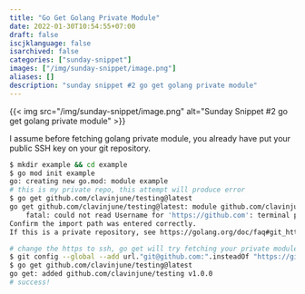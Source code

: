 ```yaml
---
title: "Go Get Golang Private Module"
date: 2022-01-30T10:54:55+07:00
draft: false
iscjklanguage: false
isarchived: false
categories: ["sunday-snippet"]
images: ["/img/sunday-snippet/image.png"]
aliases: []
description: "sunday snippet #2 go get golang private module"
---
```


{{< img src="/img/sunday-snippet/image.png" alt="Sunday Snippet #2 go get golang private module" >}}

I assume before fetching golang private module, you already have put your public SSH key on your git repository.

```bash
$ mkdir example && cd example
$ go mod init example
go: creating new go.mod: module example
# this is my private repo, this attempt will produce error
$ go get github.com/clavinjune/testing@latest
go get github.com/clavinjune/testing@latest: module github.com/clavinjune/testing: git ls-remote -q origin in [redacted]: exit status 128:
	fatal: could not read Username for 'https://github.com': terminal prompts disabled
Confirm the import path was entered correctly.
If this is a private repository, see https://golang.org/doc/faq#git_https for additional information.

# change the https to ssh, go get will try fetching your private module using your SSH key
$ git config --global --add url."git@github.com:".insteadOf "https://github.com/"
$ go get github.com/clavinjune/testing@latest
go get: added github.com/clavinjune/testing v1.0.0
# success!
```
